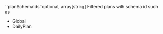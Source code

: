 <tr><td>``planSchemaIds``</td><td>optional, array[string]</td>
<td>Filtered plans with schema id such as
<ul>
<li>Global</li>
<li>DailyPlan</li>
</ul>
</td><td></td><td></td></tr>
